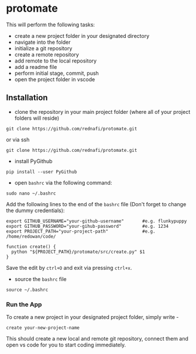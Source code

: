 # protomate
This will perform the following tasks:

* create a new project folder in your designated directory 
* navigate into the folder  
* initialize a git repository
* create a remote repository
* add remote to the local repository 
* add a readme file 
* perform initial stage, commit, push 
* open the project folder in vscode


## Installation

* clone the repository in your main project folder (where all of your project folders will reside)

```
git clone https://github.com/rednafi/protomate.git
```

or via ssh

```
git clone https://github.com/rednafi/protomate.git
```

* install PyGithub

```
pip install --user PyGithub
```

* open ```bashrc``` via the following command:

```
sudo nano ~/.bashrc
```
Add the following lines to the end of the ```bashrc``` file (Don't forget to change the dummy credentials):

```
export GITHUB_USERNAME="your-github-username"       #e.g. flunkypuppy
export GITHUB_PASSWORD="your-gihub-password"        #e.g. 1234
export PROJECT_PATH="your-project-path"             #e.g. /home/redowan/code/

function create() {
  python "${PROJECT_PATH}/protomate/src/create.py" $1
}
```

Save the edit by ```ctrl+O``` and exit via pressing ```ctrl+x```.

* source the ```bashrc``` file 

```
source ~/.bashrc
```

### Run the App

To create a new project in your designated project folder, simply write -

```
create your-new-project-name
```

This should create a new local and remote git repository, connect them and open vs code for you to start coding immediately.

